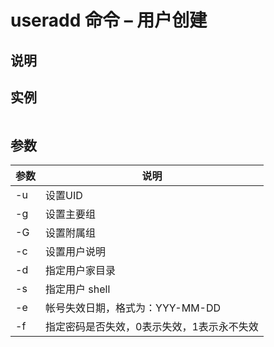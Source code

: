 # useradd 命令 – 用户创建

## 说明

## 实例

```bash

```

## 参数

| 参数 | 说明                                       |
|------|--------------------------------------------|
| -u   | 设置UID                                    |
| -g   | 设置主要组                                 |
| -G   | 设置附属组                                 |
| -c   | 设置用户说明                               |
| -d   | 指定用户家目录                             |
| -s   | 指定用户 shell                             |
| -e   | 帐号失效日期，格式为：YYY-MM-DD            |
| -f   | 指定密码是否失效，0表示失效，1表示永不失效 |
